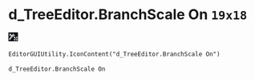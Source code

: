 # d_TreeEditor.BranchScale On `19x18`
<img src="/img/d_TreeEditor.BranchScale%20On.png" width=19 height=18>

``` CSharp
EditorGUIUtility.IconContent("d_TreeEditor.BranchScale On")
```
```
d_TreeEditor.BranchScale On
```
